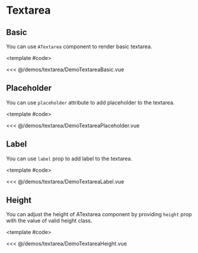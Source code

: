 # Textarea

<!-- 👉 Basic -->
<Demo>

## Basic

You can use `ATextarea` component to render basic textarea.

<DemoTextareaBasic />

<template #code>

<<< @/demos/textarea/DemoTextareaBasic.vue

</template>

</Demo>

<!-- 👉 Placeholder -->
<Demo>

## Placeholder

You can use `placeholder` attribute to add placeholder to the textarea.

<DemoTextareaPlaceholder />

<template #code>

<<< @/demos/textarea/DemoTextareaPlaceholder.vue

</template>

</Demo>

<!-- 👉 Label -->
<Demo>

## Label

You can use `label` prop to add label to the textarea.

<DemoTextareaLabel />

<template #code>

<<< @/demos/textarea/DemoTextareaLabel.vue

</template>

</Demo>

<!-- 👉 Height -->
<Demo>

## Height

You can adjust the height of ATextarea component by providing `height` prop with the value of valid height class.

<DemoTextareaHeight />

<template #code>

<<< @/demos/textarea/DemoTextareaHeight.vue

</template>

</Demo>
